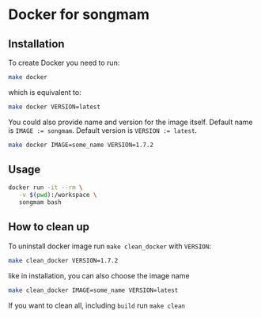 # Docker for songmam

## Installation

To create Docker you need to run:

```bash
make docker
```

which is equivalent to:

```bash
make docker VERSION=latest
```

You could also provide name and version for the image itself.
Default name is `IMAGE := songmam`.
Default version is `VERSION := latest`.

```bash
make docker IMAGE=some_name VERSION=1.7.2
```

## Usage

```bash
docker run -it --rm \
   -v $(pwd):/workspace \
   songmam bash
```

## How to clean up

To uninstall docker image run `make clean_docker` with `VERSION`:

```bash
make clean_docker VERSION=1.7.2
```

like in installation, you can also choose the image name

```bash
make clean_docker IMAGE=some_name VERSION=latest
```

If you want to clean all, including `build` run `make clean`
